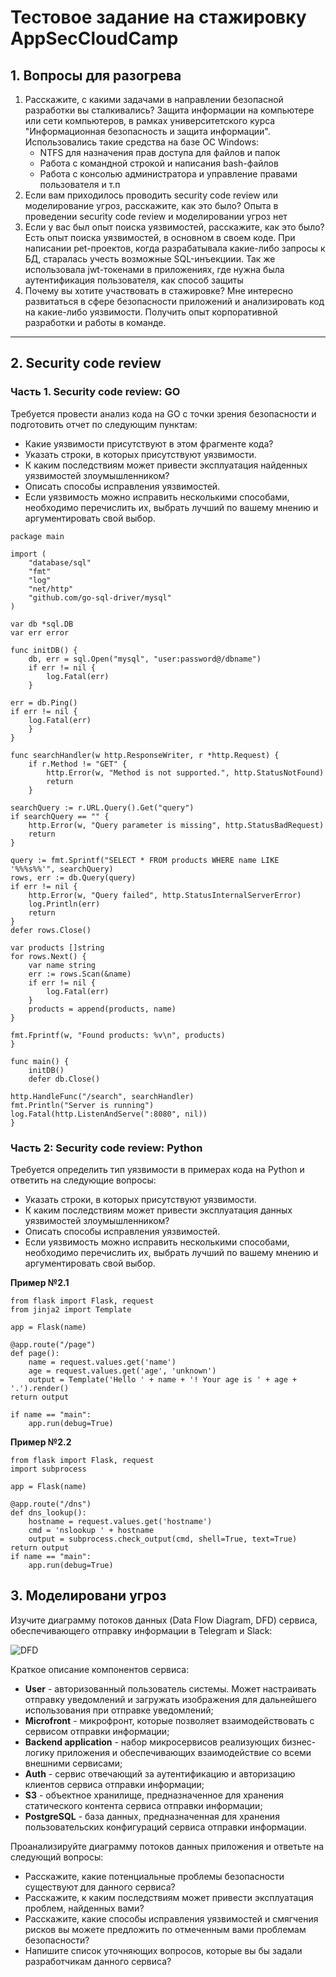# Тестовое задание на стажировку AppSecCloudCamp
## 1. Вопросы для разогрева

1. Расскажите, с какими задачами в направлении безопасной разработки вы сталкивались?
   Защита информации на компьютере или сети компьютеров, в рамках университетского курса "Информационная безопасность и защита информации".
   Использовались такие средства на базе ОС Windows:
    - NTFS для назначения прав доступа для файлов и папок
    - Работа с командной строкой и написания bash-файлов
    - Работа с консолью администратора и управление правами пользователя и т.п
2. Если вам приходилось проводить security code review или моделирование угроз, расскажите, как это было?
   Опыта в проведении security code review и моделировании угроз нет
3. Если у вас был опыт поиска уязвимостей, расскажите, как это было?
   Есть опыт поиска уязвимостей, в основном в своем коде.
   При написании pet-проектов, когда разрабатывала какие-либо запросы к БД, старалась учесть возможные SQL-инъекциии.
   Так же использовала jwt-токенами в приложениях, где нужна была аутентификация пользователя, как способ защиты
4. Почему вы хотите участвовать в стажировке?
   Мне интересно развитаться в сфере безопасности приложений и анализировать код на какие-либо уязвимости. Получить опыт корпоративной разработки и работы в команде.

---

## 2. Security code review

### Часть 1. Security code review: GO

Требуется провести анализ кода на GO с точки зрения безопасности и подготовить отчет по следующим пунктам:
 - Какие уязвимости присутствуют в этом фрагменте кода?
 - Указать строки, в которых присутствуют уязвимости.
 - К каким последствиям может привести эксплуатация найденных уязвимостей злоумышленником?
 - Описать способы исправления уязвимостей.
 - Если уязвимость можно исправить несколькими способами, необходимо перечислить их, выбрать лучший по вашему мнению и аргументировать свой выбор.

```
package main

import (
    "database/sql"
    "fmt"
    "log"
    "net/http"
    "github.com/go-sql-driver/mysql"
)

var db *sql.DB
var err error

func initDB() {
    db, err = sql.Open("mysql", "user:password@/dbname")
    if err != nil {
        log.Fatal(err)
    }

err = db.Ping()
if err != nil {
    log.Fatal(err)
    }
}

func searchHandler(w http.ResponseWriter, r *http.Request) {
    if r.Method != "GET" {
        http.Error(w, "Method is not supported.", http.StatusNotFound)
        return
    }

searchQuery := r.URL.Query().Get("query")
if searchQuery == "" {
    http.Error(w, "Query parameter is missing", http.StatusBadRequest)
    return
}

query := fmt.Sprintf("SELECT * FROM products WHERE name LIKE '%%%s%%'", searchQuery)
rows, err := db.Query(query)
if err != nil {
    http.Error(w, "Query failed", http.StatusInternalServerError)
    log.Println(err)
    return
}
defer rows.Close()

var products []string
for rows.Next() {
    var name string
    err := rows.Scan(&name)
    if err != nil {
        log.Fatal(err)
    }
    products = append(products, name)
}

fmt.Fprintf(w, "Found products: %v\n", products)
}

func main() {
    initDB()
    defer db.Close()

http.HandleFunc("/search", searchHandler)
fmt.Println("Server is running")
log.Fatal(http.ListenAndServe(":8080", nil))
}
```

### Часть 2: Security code review: Python

Требуется определить тип уязвимости в примерах кода на Python и ответить на следующие вопросы:
 - Указать строки, в которых присутствуют уязвимости.
 - К каким последствиям может привести эксплуатация данных уязвимостей злоумышленником?
 - Описать способы исправления уязвимостей.
 - Если уязвимость можно исправить несколькими способами, необходимо перечислить их, выбрать лучший по вашему мнению и аргументировать свой выбор.

**Пример №2.1**
```
from flask import Flask, request
from jinja2 import Template

app = Flask(name)

@app.route("/page")
def page():
    name = request.values.get('name')
    age = request.values.get('age', 'unknown')
    output = Template('Hello ' + name + '! Your age is ' + age + '.').render()
return output

if name == "main":
    app.run(debug=True)
```

**Пример №2.2**
```
from flask import Flask, request
import subprocess

app = Flask(name)

@app.route("/dns")
def dns_lookup():
    hostname = request.values.get('hostname')
    cmd = 'nslookup ' + hostname
    output = subprocess.check_output(cmd, shell=True, text=True)
return output
if name == "main":
    app.run(debug=True)
```

## 3. Моделировани угроз

Изучите диаграмму потоков данных (Data Flow Diagram, DFD) сервиса, обеспечивающего отправку информации в Telegram и Slack:

![DFD](https://github.com/appseccloudcamp/test-assignment/blob/main/test-dfd.png)

Краткое описание компонентов сервиса:
 - **User** - авторизованный пользователь системы. Может настраивать отправку уведомлений и загружать изображения для дальнейшего использования при отправке уведомлений;
 - **Microfront** - микрофронт, которые позволяет взаимодействовать с сервисом отправки информации;
 - **Backend application** - набор микросервисов реализующих бизнес-логику приложения и обеспечивающих взаимодействие со всеми внешними сервисами;
 - **Auth** - сервис отвечающий за аутентификацию и авторизацию клиентов сервиса отправки информации;
 - **S3** - объектное хранилище, предназначенное для хранения статического контента сервиса отправки информации;
 - **PostgreSQL** - база данных, предназначенная для хранения пользовательских конфигураций сервиса отправки информации.    

Проанализируйте диаграмму потоков данных приложения и ответьте на следующий вопросы:
 - Расскажите, какие потенциальные проблемы безопасности существуют для данного сервиса?
 - Расскажите, к каким последствиям может привести эксплуатация проблем, найденных вами?
 - Расскажите, какие способы исправления уязвимостей и смягчения рисков вы можете предложить по отмеченным вами проблемам безопасности?
 - Напишите список уточняющих вопросов, которые вы бы задали разработчикам данного сервиса?

